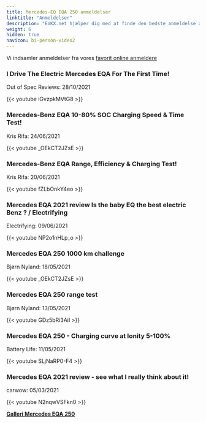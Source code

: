 ```yaml
---
title: Mercedes-EQ EQA 250 anmeldelser
linktitle: "Anmeldelser"
description: "EVKX.net hjælper dig med at finde den bedste anmeldelse af denne model."
weight: 6
hidden: true
navicon: bi-person-video2
---
```

Vi indsamler anmeldelser fra vores [favorit online anmeldere](../../../../../guides/evreviewers/)

<div class="container text-center shadow p-2 pe-4 mb-5 bg-body-tertiary rounded border">
<h3>I Drive The Electric Mercedes EQA For The First Time!</h3>
<p>Out of Spec Reviews: 28/10/2021</p>

{{< youtube iGvzpkMVtG8 >}}

</div>
<div class="container text-center shadow p-2 pe-4 mb-5 bg-body-tertiary rounded border">
<h3>Mercedes-Benz EQA 10-80% SOC Charging Speed & Time Test!</h3>
<p>Kris Rifa: 24/06/2021</p>

{{< youtube _OEkCT2JZsE >}}

</div>
<div class="container text-center shadow p-2 pe-4 mb-5 bg-body-tertiary rounded border">
<h3>Mercedes-Benz EQA Range, Efficiency & Charging Test!</h3>
<p>Kris Rifa: 20/06/2021</p>

{{< youtube fZLbOnkY4eo >}}

</div>
<div class="container text-center shadow p-2 pe-4 mb-5 bg-body-tertiary rounded border">
<h3>Mercedes EQA 2021 review Is the baby EQ the best electric Benz ? / Electrifying</h3>
<p>Electrifying: 09/06/2021</p>

{{< youtube NP2o1nHLp_o >}}

</div>
<div class="container text-center shadow p-2 pe-4 mb-5 bg-body-tertiary rounded border">
<h3>Mercedes EQA 250 1000 km challenge</h3>
<p>Bjørn Nyland: 18/05/2021</p>

{{< youtube _OEkCT2JZsE >}}

</div>
<div class="container text-center shadow p-2 pe-4 mb-5 bg-body-tertiary rounded border">
<h3>Mercedes EQA 250 range test</h3>
<p>Bjørn Nyland: 13/05/2021</p>

{{< youtube GDz5bRi3AiI >}}

</div>
<div class="container text-center shadow p-2 pe-4 mb-5 bg-body-tertiary rounded border">
<h3>Mercedes EQA 250 - Charging curve at Ionity 5-100%</h3>
<p>Battery Life: 11/05/2021</p>

{{< youtube SLjNaRP0-F4 >}}

</div>
<div class="container text-center shadow p-2 pe-4 mb-5 bg-body-tertiary rounded border">
<h3>Mercedes EQA 2021 review - see what I really think about it!</h3>
<p>carwow: 05/03/2021</p>

{{< youtube N2nqwVSFkn0 >}}

</div>
<div class="mt-3 mb-3">
<a href="../gallery/" class="text-decoration-none text-black">
<strong><i class="bi-arrow-left"></i>Galleri  </strong>
</a>
<a href="../" class="text-decoration-none text-black float-end">
<strong>Mercedes EQA 250 <i class="bi-arrow-right"></i></strong>
</a>
</div>
